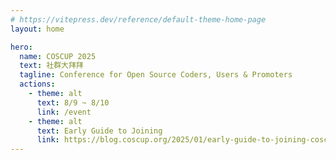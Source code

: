```yaml
---
# https://vitepress.dev/reference/default-theme-home-page
layout: home

hero:
  name: COSCUP 2025
  text: 社群大拜拜
  tagline: Conference for Open Source Coders, Users & Promoters
  actions:
    - theme: alt
      text: 8/9 ~ 8/10
      link: /event
    - theme: alt
      text: Early Guide to Joining
      link: https://blog.coscup.org/2025/01/early-guide-to-joining-coscup-2025.html?m=1
---
```

